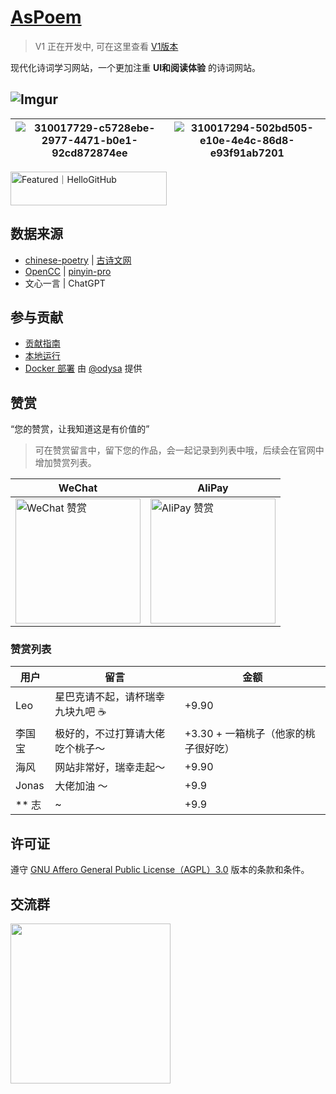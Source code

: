 # [AsPoem](https://poetry.chujiaweicode.top)

> V1 正在开发中, 可在这里查看 [V1版本](https://github.com/meetqy/aspoem/tree/v1)

现代化诗词学习网站，一个更加注重 **UI和阅读体验** 的诗词网站。

![Imgur](https://i.imgur.com/WzbeuNH.png)
---
| ![310017729-c5728ebe-2977-4471-b0e1-92cd872874ee](https://github.com/meetqy/aspoem/assets/18411315/1748c1bf-b4e9-4e69-94d7-9a83fd997804) | ![310017294-502bd505-e10e-4e4c-86d8-e93f91ab7201](https://github.com/meetqy/aspoem/assets/18411315/2515bd07-7b9a-46e0-b87b-d28aa5319281) |
| ---------------------------------------------------------------------------------------------------------------------------------------- | ---------------------------------------------------------------------------------------------------------------------------------------- |

<a href="https://hellogithub.com/repository/ca765afd047741b884513e3811fbb5d4" target="_blank"><img src="https://abroad.hellogithub.com/v1/widgets/recommend.svg?rid=ca765afd047741b884513e3811fbb5d4&claim_uid=5Flg6I2oHsSUdEk" alt="Featured｜HelloGitHub" style="width: 250px; height: 54px;" width="250" height="54" /></a>

## 数据来源

- [chinese-poetry](https://github.com/chinese-poetry/chinese-poetry) | [古诗文网](https://www.gushiwen.cn/) 
- [OpenCC](https://github.com/BYVoid/OpenCC) | [pinyin-pro](https://github.com/zh-lx/pinyin-pro)
- 文心一言 | ChatGPT

## 参与贡献

- [贡献指南](./CONTRIBUTING.md)
- [本地运行](./DEVELOPMENT.md)
- [Docker 部署](DEVELOPMENT.md#docker部署) 由 [@odysa](https://github.com/odysa) 提供

## 赞赏

“您的赞赏，让我知道这是有价值的”

> 可在赞赏留言中，留下您的作品，会一起记录到列表中哦，后续会在官网中增加赞赏列表。

|WeChat|AliPay|
|-|-|
|<img alt="WeChat 赞赏" width="200" src="https://r2.poetry.chujiaweicode.top/coffee/WeChat.JPG" />|<img alt="AliPay 赞赏" width='200' src="https://r2.poetry.chujiaweicode.top/coffee/AliPay.PNG" />|

### 赞赏列表

| 用户   | 留言                              | 金额  |
| ------ | --------------------------------- | ----- |
| Leo  | 星巴克请不起，请杯瑞幸九块九吧 ☕ | +9.90 |
| 李国宝 | 极好的，不过打算请大佬吃个桃子～  | +3.30 + 一箱桃子（他家的桃子很好吃） |
| 海风 | 网站非常好，瑞幸走起～  | +9.90 |
| Jonas| 大佬加油 ～| +9.9|
| ** 志|~|+9.9|

## 许可证

遵守 [GNU Affero General Public License（AGPL）3.0](./LICENSE) 版本的条款和条件。

## 交流群

<img src="https://github.com/user-attachments/assets/1e65ecd7-0dfc-4cd4-b1f2-c4b1f0982c9b" width="256" />

